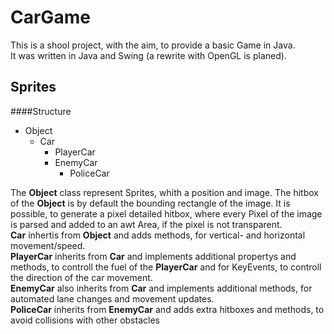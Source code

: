 # CarGame

This is a shool project, with the aim, to provide a basic Game in Java.  
It was written in Java and Swing (a rewrite with OpenGL is planed).


## Sprites
####Structure
- Object
  - Car
    - PlayerCar
    - EnemyCar
      - PoliceCar

The **Object** class represent Sprites, whith a position and image. The hitbox of the **Object** is by default the bounding rectangle of the image. It is possible, to generate a pixel detailed hitbox, where every Pixel of the image is parsed and added to an awt Area, if the pixel is not transparent.  
**Car** inhertis from **Object** and adds methods, for vertical- and horizontal movement/speed.  
**PlayerCar** inherits from **Car** and implements additional propertys and methods, to controll the fuel of the **PlayerCar** and for KeyEvents, to controll the direction of the car movement.  
**EnemyCar** also inherits from **Car** and implements additional methods, for automated lane changes and movement updates.  
**PoliceCar** inherits from **EnemyCar** and adds extra hitboxes and methods, to avoid collisions with other obstacles
